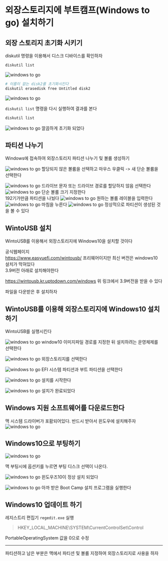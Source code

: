 # 외장스토리지에 부트캠프(Windows to go) 설치하기

## 외장 스토리지 초기화 시키기

diskutil 명령을 이용해서 디스크 디바이스를 확인하자

```bash
diskutil list
```

![windows to go](./imgs/wintogo.png)

```bash
# 이름이 없는 disk2를 초기화시킨다
diskutil erasedisk free Untitled disk2
```

![windows to go](./imgs/wintogo1.png)

`diskutil list` 명령을 다시 실행하여 결과를 본다

```bash
diskutil list
```

![windows to go](./imgs/wintogo2.png)
깔끔하게 초기화 되었다

## 파티션 나누기

Windows에 접속하여 외장스토리지 파티션 나누기 및 볼륨 생성하기

![windows to go](./imgs/wintogo3.png)
할당되지 않은 볼륨을 선택하고 마우스 우클릭 -> 새 단순 볼륨을 선택한다

![windows to go](./imgs/wintogo4.png)
드라이브 문자 또는 드라이브 경로를 할당하지 않음 선택한다
![windows to go](./imgs/wintogo5.png)
단순 볼륨 크기 지정한다  
192기가만큼 파티션을 나눴다
![windows to go](./imgs/wintogo6.png)
원하는 볼륨 레이블을 입력한다
![windows to go](./imgs/wintogo7.png)
마침을 누른다
![windows to go](./imgs/wintogo8.png)
정상적으로 파티션이 생성된 것을 볼 수 있다

## WintoUSB 설치

WintoUSB를 이용해서 외장스토리지에 Windows10을 설치할 것이다

공식웹페이지  
<https://www.easyuefi.com/wintousb/>
프리웨어이지만 최신 버전은 windows10 설치가 막혀있다  
3.9버전 아래로 설치해야한다

<https://wintousb.kr.uptodown.com/windows>
위 링크에서 3.9버전을 받을 수 있다

파일을 다운받은 후 설치하자

## WintoUSB를 이용해 외장스토리지에 Windows10 설치하기

WintoUSB를 실행시킨다

![windows to go](./imgs/wintogo9.png)
window10 이미지파일 경로를 지정한 뒤 설치하려는 운영체제를 선택한다

![windows to go](./imgs/wintogo10.png)
외장스토리지를 선택한다

![windows to go](./imgs/wintogo11.png)
EFI 시스템 파티션과 부트 파티션을 선택한다

![windows to go](./imgs/wintogo12.png)
설치를 시작한다

![windows to go](./imgs/wintogo13.png)
설치가 완료되었다

## Windows 지원 소프트웨어를 다운로드한다

맥 시스템 드라이버가 포홤되어있다. 반드시 받아서 윈도우에 설치해주자
![windows to go](./imgs/wintogo17.png)

## Windows10으로 부팅하기

![windows to go](./imgs/wintogo16.jpg)

맥 부팅시에 옵션키를 누르면 부팅 디스크 선택이 나온다.

![windows to go](./imgs/wintogo14.png)
윈도우즈10이 정상 설치 되었다

![windows to go](./imgs/wintogo15.png)
아까 받은 Boot Camp 설치 프로그램을 실행한다

## Windows10 업데이트 하기

레지스트리 편집기 `regedit.exe` 실행

> HKEY_LOCAL_MACHINE\SYSTEM\CurrentControlSet\Control

PortableOperatingSystem 값을 0으로 수정

---

파티션하고 남은 부분은 맥에서 파티션 및 볼륨 지정하여 외장스토리지로 사용을 하자

